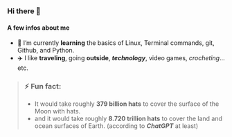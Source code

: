 ### Hi there 👋

#### A few infos about me

- 🌱 I’m currently **learning** the basics of Linux, Terminal commands, git, Github, and Python.
- ✈️ I like **traveling**, going **outside**, ***technology***, video games, *crocheting*... etc. 

> ### ⚡ Fun fact:
> 
> - It would take roughly **379 billion hats** to cover the surface of the Moon with hats.
> - and it would take roughly **8.720 trillion hats** to cover the land and ocean surfaces of Earth.
> (according to ***ChatGPT*** at least)
